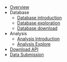 - [Overview](/README.md)
- Database
    - [Database introduction](./Database_introduction.md)
    - [Database exploration](./Database_explore.md)
    - [Database download](./Database_download.md)
- Analysis
  - [Analysis Introduction](./Analysis_introduction.md)
  - [Analysis Explore](./Analysis_explore.md)
- [Download API](./Download_API_Documentation.md)
- [Data Submission](./Data_Submission.md)
